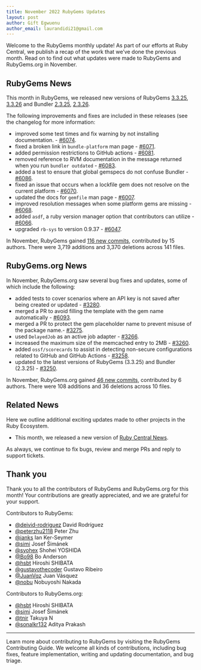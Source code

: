 ```yaml
---
title: November 2022 RubyGems Updates
layout: post
author: Gift Egwuenu
author_email: laurandidi21@gmail.com
---
```


Welcome to the RubyGems monthly update! As part of our efforts at Ruby Central, we publish a recap of the work that we’ve done the previous month. Read on to find out what updates were made to RubyGems and RubyGems.org in November.

## RubyGems News

This month in RubyGems, we released new versions of RubyGems [3.3.25](https://github.com/rubygems/rubygems/blob/master/CHANGELOG.md#3325--2022-11-02), [3.3.26](https://github.com/rubygems/rubygems/blob/master/CHANGELOG.md#3326--2022-11-16) and Bundler [2.3.25](https://github.com/rubygems/rubygems/blob/master/bundler/CHANGELOG.md#2325-november-2-2022), [2.3.26](https://github.com/rubygems/rubygems/blob/master/bundler/CHANGELOG.md#2326-november-16-2022).

The following improvements and fixes are included in these releases (see the changelog for more information:

- improved some test times and fix warning by not installing documentation.  - [#6074]( https://github.com/rubygems/rubygems/pull/6074).
- fixed a broken link in `bundle-platform` man page - [#6071](https://github.com/rubygems/rubygems/pull/6071).
- added permission restrictions to GitHub actions - [#6081](https://github.com/rubygems/rubygems/pull/6081).
- removed reference to RVM documentation in the message returned when you run `bundler outdated` - [#6083](https://github.com/rubygems/rubygems/pull/6083).
- added a test to ensure that global gemspecs do not confuse Bundler - [#6086](https://github.com/rubygems/rubygems/pull/6086).
- fixed an issue that occurs when a lockfile gem does not resolve on the current platform - [#6070](https://github.com/rubygems/rubygems/pull/6070).
- updated the docs for `gemfile` man page - [#6007](https://github.com/rubygems/rubygems/pull/6007).
- improved resolution messages when some platform gems are missing - [#6068](https://github.com/rubygems/rubygems/pull/6068).
- added `asdf`, a ruby version manager option that contributors can utilize - [#6066](https://github.com/rubygems/rubygems/pull/6066).
- upgraded `rb-sys` to version 0.9.37 - [#6047](https://github.com/rubygems/rubygems/pull/6047).

In November, RubyGems gained [116 new commits](https://github.com/rubygems/rubygems/compare/master@%7B2022-11-01%7D...master@%7B2022-11-31%7D), contributed by 15 authors. There were 3,719 additions and 3,370 deletions across 141 files.

## RubyGems.org News

In November, RubyGems.org saw several bug fixes and updates, some of which include the following:

- added tests to cover scenarios where an API key is not saved after being created or updated - [#3280]( https://github.com/rubygems/rubygems.org/pull/3280).
- merged a PR to avoid filling the template with the gem name automatically - [#6093](https://github.com/rubygems/rubygems/pull/6093).
- merged a PR to protect the gem placeholder name to prevent misuse of the package name.- [#3275](
https://github.com/rubygems/rubygems.org/pull/3275).
- used `DelayedJob` as an active job adapter - [#3266](https://github.com/rubygems/rubygems.org/pull/3266).
- increased the maximum size of the memcached entry to 2MB - [#3260](https://github.com/rubygems/rubygems.org/pull/3260).
- added `ossf/scorecards` to assist in detecting non-secure configurations related to GitHub and GitHub Actions - [#3258](https://github.com/rubygems/rubygems.org/pull/3258).
- updated to the latest versions of RubyGems (3.3.25) and Bundler (2.3.25) - [#3250](https://github.com/rubygems/rubygems.org/pull/3250).

In November, RubyGems.org gained [46 new commits](https://github.com/rubygems/rubygems.org/compare/master@%7B2022-11-01%7D...master@%7B2022-11-31%7D), contributed by 6 authors. There were 108 additions and 36 deletions across 10 files.

## Related News

Here we outline additional exciting updates made to other projects in the Ruby Ecosystem.

- This month, we released a new version of [Ruby Central News](https://rubycentral.org/news/).

As always, we continue to fix bugs, review and merge PRs and reply to support tickets.

## Thank you

Thank you to all the contributors of RubyGems and RubyGems.org for this month! Your contributions are greatly appreciated, and we are grateful for your support.

Contributors to RubyGems:
- [@deivid-rodriguez](https://github.com/deivid-rodriguez) David Rodríguez
- [@peterzhu2118](https://github.com/peterzhu2118) Peter Zhu
- [@ianks](https://github.com/ianks) Ian Ker-Seymer
- [@simi](https://github.com/simi) Josef Šimánek
- [@syohex](https://github.com/syohex) Shohei YOSHIDA
- [@Bo98](https://github.com/Bo98) Bo Anderson
- [@hsbt](https://github.com/hsbt) Hiroshi SHIBATA
- [@gustavothecoder](https://github.com/gustavothecoder) Gustavo Ribeiro
- [@JuanVqz](https://github.com/JuanVqz) Juan Vásquez
- [@nobu](https://github.com/nobu) Nobuyoshi Nakada

Contributors to RubyGems.org:
- [@hsbt](https://github.com/hsbt) Hiroshi SHIBATA
- [@simi](https://github.com/simi) Josef Šimánek
- [@tnir](https://github.com/tnir) Takuya N
- [@sonalkr132](https://github.com/sonalkr132) Aditya Prakash

---
Learn more about contributing to RubyGems by visiting the RubyGems Contributing Guide. We welcome all kinds of contributions, including bug fixes, feature implementation, writing and updating documentation, and bug triage.
